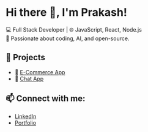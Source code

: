 # Hi there 👋, I'm Prakash!

💻 Full Stack Developer | 🌐 JavaScript, React, Node.js  
🎯 Passionate about coding, AI, and open-source.

## 🚀 Projects
- 🛒 [E-Commerce App](https://github.com/prakashramav/e-comm)
- 💬 [Chat App](https://github.com/prakashramav/jobby)

## 📫 Connect with me:
- [LinkedIn](https://linkedin.com/in/yourusername)
- [Portfolio](https://yourwebsite.com)
